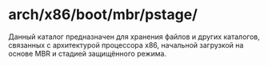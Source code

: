 # arch/x86/boot/mbr/pstage/

Данный каталог предназначен для хранения файлов и других каталогов, связанных с архитектурой процессора x86, начальной
загрузкой на основе MBR и стадией защищённого режима.
